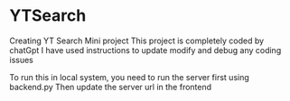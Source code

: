 # YTSearch
Creating YT Search Mini project
This project is completely coded by chatGpt 
I have used instructions to update modify and debug any coding issues

To run this in local system, you need to run the server first using backend.py 
Then update the server url in the frontend
